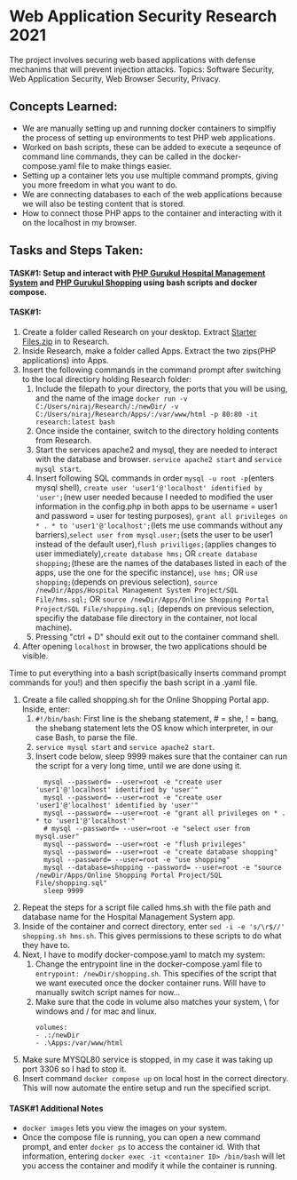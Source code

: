 # Web Application Security Research 2021
The project involves securing web based applications with defense mechanims that will prevent injection attacks. Topics: Software Security, Web Application Security, Web Browser Security, Privacy.

## Concepts Learned:
- We are manually setting up and running docker containers to simplfiy the process of setting up environments to test PHP web applications.
- Worked on bash scripts, these can be added to execute a seqeunce of command line commands, they can be called in the docker-compose.yaml file to make things easier.
- Setting up a container lets you use multiple command prompts, giving you more freedom in what you want to do.
- We are connecting databases to each of the web applications because we will also be testing content that is stored.
- How to connect those PHP apps to the container and interacting with it on the localhost in my browser.

## Tasks and Steps Taken:

#### TASK#1: Setup and interact with [**PHP Gurukul Hospital Management System**](https://phpgurukul.com/hospital-management-system-in-php/) and [**PHP Gurukul Shopping**](https://phpgurukul.com/shopping-portal-free-download/) using bash scripts and docker compose.

#### TASK#1:
1. Create a folder called Research on your desktop. Extract [Starter Files.zip](https://github.com/NirajSalunkhe/Research2021/files/6524173/Starter.Files.zip) in to Research.
2. Inside Research, make a folder called Apps. Extract the two zips(PHP applications) into Apps.
3. Insert the following commands in the command prompt after switching to the local directiory holding Research folder:
    1. Include the filepath to your directory, the ports that you will be using, and the name of the image `docker run -v C:/Users/niraj/Research/:/newDir/ -v C:/Users/niraj/Research/Apps/:/var/www/html -p 80:80 -it research:latest bash`
    2. Once inside the container, switch to the directory holding contents from Research.
    3. Start the services apache2 and mysql, they are needed to interact with the database and browser. `service apache2 start` and `service mysql start`.
    4. Insert following SQL commands in order `mysql -u root -p`(enters mysql shell), `create user 'user1'@'localhost' identified by 'user';`(new user needed because I needed to modified the user information in the config.php in both apps to be username = user1 and password = user for testing purposes), `grant all privileges on * . * to 'user1'@'localhost';`(lets me use commands without any barriers),`select user from mysql.user;`(sets the user to be user1 instead of the default user),`flush priviliges;`(applies changes to user immediately),`create database hms;` OR `create database shopping;`(these are the names of the databases listed in each of the apps, use the one for the specific instance), `use hms;` OR `use shopping;`(depends on previous selection), `source /newDir/Apps/Hospital Management System Project/SQL File/hms.sql;` OR 
`source /newDir/Apps/Online Shopping Portal Project/SQL File/shopping.sql;` (depends on previous selection, specifiy the database file directory in the container, not local machine).
    4. Pressing "ctrl + D" should exit out to the container command shell.
4. After opening `localhost` in browser, the two applications should be visible.

Time to put everything into a bash script(basically inserts command prompt commands for you!) and then specifiy the bash script in a .yaml file.
1. Create a file called shopping.sh for the Online Shopping Portal app. Inside, enter:
    1. `#!/bin/bash`: First line is the shebang statement, # = she, ! = bang, the shebang statement lets the OS know which interpreter, in our case Bash, to parse the file. 
    2. `service mysql start` and `service apache2 start`.
    3. Insert code below, sleep 9999 makes sure that the container can run the script for a very long time, until we are done using it.
       ```
         mysql --password= --user=root -e "create user 'user1'@'localhost' identified by 'user'" 
         mysql --password= --user=root -e "create user 'user1'@'localhost' identified by 'user'"
         mysql --password= --user=root -e "grant all privileges on * . * to 'user1'@'localhost'"
         # mysql --password= --user=root -e "select user from mysql.user" 
         mysql --password= --user=root -e "flush privileges"
         mysql --password= --user=root -e "create database shopping"
         mysql --password= --user=root -e "use shopping"
         mysql --database=shopping --password= --user=root -e "source /newDir/Apps/Online Shopping Portal Project/SQL File/shopping.sql" 
         sleep 9999
       ```
2. Repeat the steps for a script file called hms.sh with the file path and database name for the Hospital Management System app.
3. Inside of the container and correct directory, enter `sed -i -e 's/\r$//' shopping.sh hms.sh`. This gives permissions to these scripts to do what they have to.
4. Next, I have to modify docker-compose.yaml to match my system:
    1. Change the entrypoint line in the docker-compose.yaml file to `entrypoint: /newDir/shopping.sh`. This specifies of the script that we want executed once the docker container runs. Will have to manually switch script names for now...
    2. Make sure that the code in volume also matches your system, \ for windows and / for mac and linux.
        ``` 
        volumes:
        - .:/newDir
        - .\Apps:/var/www/html
        ``` 
5. Make sure MYSQL80 service is stopped, in my case it was taking up port 3306 so I had to stop it.
6. Insert command ```docker compose up``` on local host in the correct directory. This will now automate the entire setup and run the specified script.

#### TASK#1 Additional Notes ####
- `docker images` lets you view the images on your system.
- Once the compose file is running, you can open a new command prompt, and enter `docker ps` to access the container id. With that information, entering `docker exec -it <container ID> /bin/bash` will let you access the container and modify it while the container is running.









